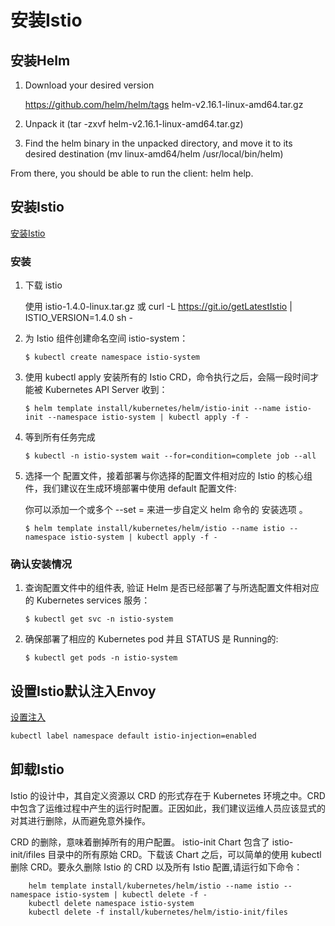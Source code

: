# 安装Istio

## 安装Helm

1. Download your desired version

   https://github.com/helm/helm/tags
   helm-v2.16.1-linux-amd64.tar.gz

2. Unpack it (tar -zxvf helm-v2.16.1-linux-amd64.tar.gz)

3. Find the helm binary in the unpacked directory, and move it to its desired destination (mv linux-amd64/helm /usr/local/bin/helm)

From there, you should be able to run the client: helm help.


## 安装Istio
[安装Istio](https://istio.io/zh/docs/setup/kubernetes/install/helm/)

### 安装
1. 下载 istio

    使用 istio-1.4.0-linux.tar.gz 或 curl -L https://git.io/getLatestIstio | ISTIO_VERSION=1.4.0 sh -

1. 为 Istio 组件创建命名空间 istio-system：
    ``` shell
    $ kubectl create namespace istio-system
    ```

1. 使用 kubectl apply 安装所有的 Istio CRD，命令执行之后，会隔一段时间才能被 Kubernetes API Server 收到：

    ``` shell
    $ helm template install/kubernetes/helm/istio-init --name istio-init --namespace istio-system | kubectl apply -f -
    ```

1. 等到所有任务完成
    ``` shell
    $ kubectl -n istio-system wait --for=condition=complete job --all
    ```

1. 选择一个 配置文件，接着部署与你选择的配置文件相对应的 Istio 的核心组件，我们建议在生成环境部署中使用 default 配置文件:

    你可以添加一个或多个 --set <key>=<value> 来进一步自定义 helm 命令的 安装选项 。

    ``` shell
    $ helm template install/kubernetes/helm/istio --name istio --namespace istio-system | kubectl apply -f -
    ```

### 确认安装情况

1. 查询配置文件中的组件表, 验证 Helm 是否已经部署了与所选配置文件相对应的 Kubernetes services 服务：

    ``` shell
    $ kubectl get svc -n istio-system
    ```

1. 确保部署了相应的 Kubernetes pod 并且 STATUS 是 Running的:

    ``` shell
    $ kubectl get pods -n istio-system
    ```

## 设置Istio默认注入Envoy
[设置注入](https://istio.io/zh/docs/setup/kubernetes/additional-setup/sidecar-injection/#%E6%89%8B%E5%B7%A5%E6%B3%A8%E5%85%A5-sidecar)

```bash
kubectl label namespace default istio-injection=enabled
```


## 卸载Istio

Istio 的设计中，其自定义资源以 CRD 的形式存在于 Kubernetes 环境之中。CRD 中包含了运维过程中产生的运行时配置。正因如此，我们建议运维人员应该显式的对其进行删除，从而避免意外操作。

CRD 的删除，意味着删掉所有的用户配置。
istio-init Chart 包含了 istio-init/ifiles 目录中的所有原始 CRD。下载该 Chart 之后，可以简单的使用 kubectl 删除 CRD。要永久删除 Istio 的 CRD 以及所有 Istio 配置,请运行如下命令：

``` shell
    helm template install/kubernetes/helm/istio --name istio --namespace istio-system | kubectl delete -f -
    kubectl delete namespace istio-system
    kubectl delete -f install/kubernetes/helm/istio-init/files
```
